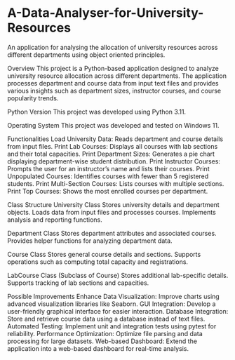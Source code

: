 # A-Data-Analyser-for-University-Resources
An application for analysing the allocation of university resources across different departments using object oriented principles.

Overview
This project is a Python-based application designed to analyze university resource allocation across different departments. The application processes department and course data from input text files and provides various insights such as department sizes, instructor courses, and course popularity trends.

Python Version
This project was developed using Python 3.11.

Operating System
This project was developed and tested on Windows 11.

Functionalities
Load University Data: Reads department and course details from input files.
Print Lab Courses: Displays all courses with lab sections and their total capacities.
Print Department Sizes: Generates a pie chart displaying department-wise student distribution.
Print Instructor Courses: Prompts the user for an instructor’s name and lists their courses.
Print Unpopulated Courses: Identifies courses with fewer than 5 registered students.
Print Multi-Section Courses: Lists courses with multiple sections.
Print Top Courses: Shows the most enrolled courses per department.

Class Structure
University Class
Stores university details and department objects.
Loads data from input files and processes courses.
Implements analysis and reporting functions.

Department Class
Stores department attributes and associated courses.
Provides helper functions for analyzing department data.

Course Class
Stores general course details and sections.
Supports operations such as computing total capacity and registrations.

LabCourse Class (Subclass of Course)
Stores additional lab-specific details.
Supports tracking of lab sections and capacities.

Possible Improvements
Enhance Data Visualization: Improve charts using advanced visualization libraries like Seaborn.
GUI Integration: Develop a user-friendly graphical interface for easier interaction.
Database Integration: Store and retrieve course data using a database instead of text files.
Automated Testing: Implement unit and integration tests using pytest for reliability.
Performance Optimization: Optimize file parsing and data processing for large datasets.
Web-based Dashboard: Extend the application into a web-based dashboard for real-time analysis.
